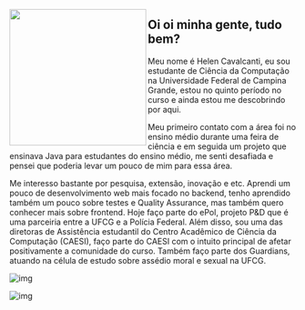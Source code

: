 <p align="center">
  <img width= "240" align= "left" border-radius= "50%" src= "https://avatars3.githubusercontent.com/u/55746246?s=400&u=93165a49a9d0b47ae917e59db1db127a224d784b&v=4"/>
</p>

## Oi oi minha gente, tudo bem?

Meu nome é Helen Cavalcanti, eu sou estudante de Ciência da Computação na Universidade Federal de Campina Grande, estou no quinto período no curso e ainda estou me descobrindo por aqui.  

Meu primeiro contato com a área foi no ensino médio durante uma feira de ciência e em seguida um projeto que ensinava Java para estudantes do ensino médio, me senti desafiada e pensei que poderia levar um pouco de mim para essa área. 

Me interesso bastante por pesquisa, extensão, inovação e etc. Aprendi um pouco de desenvolvimento web mais focado no backend, tenho aprendido também um pouco sobre testes e Quality Assurance, mas também quero conhecer mais sobre frontend. Hoje faço parte do ePol, projeto P&D que é uma parceiria entre a UFCG e a Polícia Federal. Além disso, sou uma das diretoras de Assistência estudantil do Centro Acadêmico de Ciência da Computação (CAESI), faço parte do CAESI com o intuito principal de afetar positivamente a comunidade do curso. Também faço parte dos Guardians, atuando na célula de estudo sobre assédio moral e sexual na UFCG.

![img](https://github-readme-stats.vercel.app/api?username=helenbc&show_icons=true&theme=dark)

![img](https://github-readme-stats.vercel.app/api/top-langs/?username=helenbc&layout=compact&theme=dark)
